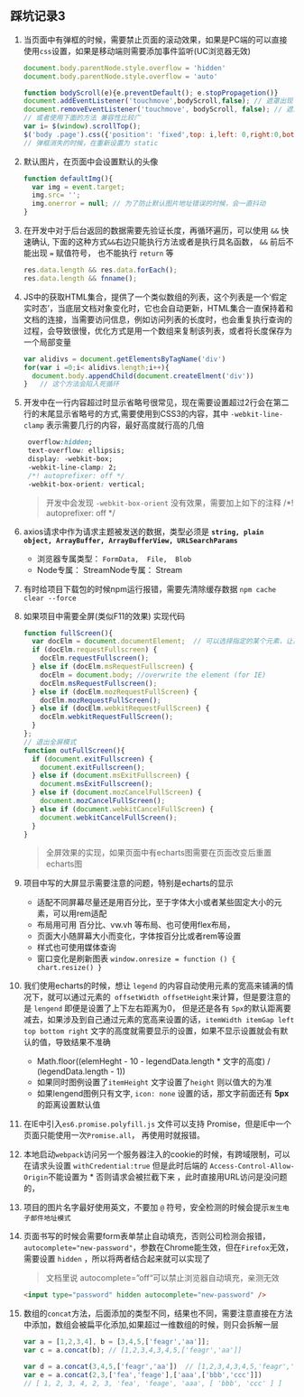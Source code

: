 ## 踩坑记录3

1. 当页面中有弹框的时候，需要禁止页面的滚动效果，如果是PC端的可以直接使用`css`设置，如果是移动端则需要添加事件监听(UC浏览器无效)

   ```js
   document.body.parentNode.style.overflow = 'hidden'
   document.body.parentNode.style.overflow = 'auto'
   
   function bodyScroll(e){e.preventDefault(); e.stopPropagetion()}
   document.addEventListener('touchmove',bodyScroll,false); // 遮罩出现
   document.removeEventListener('touchmove', bodyScroll, false); // 遮罩消失
   // 或者使用下面的方法 兼容性比较广
   var i= $(window).scrollTop();
   $('body .page').css({'position': 'fixed',top: i,left: 0,right:0,bottom: 0})
   // 弹框消失的时候，在重新设置为 static
   ```

2. 默认图片，在页面中会设置默认的头像

   ```js
   function defaultImg(){
     var img = event.target;
     img.src= ''; 
     img.onerror = null; // 为了防止默认图片地址错误的时候，会一直抖动
   } 
   ```

3. 在开发中对于后台返回的数据需要先验证长度，再循环遍历，可以使用 `&&` 快速确认,  下面的这种方式`&&`右边只能执行方法或者是执行具名函数， `&&`  前后不能出现 `=` 赋值符号， 也不能执行 `return` 等

   ```js
   res.data.length && res.data.forEach();
   res.data.length && fnname();
   ```

4. JS中的获取HTML集合，提供了一个类似数组的列表，这个列表是一个‘假定实时态’，当底层文档对象变化时，它也会自动更新，HTML集合一直保持着和文档的连接，当需要访问信息，例如访问列表的长度时，也会重复执行查询的过程，会导致很慢，优化方式是用一个数组来复制该列表，或者将长度保存为一个局部变量

   ```js
   var alidivs = document.getElementsByTagName('div')
   for(var i =0;i< alidivs.length;i++){
     document.body.appendChild(document.createElment('div'))
   }   // 这个方法会陷入死循环
   ```

5. 开发中在一行内容超过时显示省略号很常见，现在需要设置超过2行会在第二行的末尾显示省略号的方式,需要使用到CSS3的内容，其中 `-webkit-line-clamp` 表示需要几行的内容，最好高度就行高的几倍

   ```css
    overflow:hidden;
    text-overflow: ellipsis;
    display: -webkit-box;
    -webkit-line-clamp: 2;
    /*! autoprefixer: off */
    -webkit-box-orient: vertical;
   ```
   > 开发中会发现 `-webkit-box-orient` 没有效果，需要加上如下的注释  /*! autoprefixer: off */
   
6. axios请求中作为请求主题被发送的数据，类型必须是 **`string, plain object, ArrayBuffer, ArrayBufferView, URLSearchParams`**

   - 浏览器专属类型： `FormData,  File,  Blob`
   - Node专属： StreamNode专属： Stream

7. 有时给项目下载包的时候npm运行报错，需要先清除缓存数据 `npm cache clear --force`

8. 如果项目中需要全屏(类似F11的效果) 实现代码

   ```js
   function fullScreen(){
     var docElm = document.documentElement;  // 可以选择指定的某个元素，让某个元素全屏
     if (docElm.requestFullscreen) {
       docElm.requestFullscreen();
     } else if (docElm.msRequestFullscreen) {
       docElm = document.body; //overwrite the element (for IE)
       docElm.msRequestFullscreen();
     } else if (docElm.mozRequestFullScreen) {
       docElm.mozRequestFullScreen();
     } else if (docElm.webkitRequestFullScreen) {
       docElm.webkitRequestFullScreen();
     }
   };
   // 退出全屏模式
   function outFullScreen(){
     if (document.exitFullscreen) {
       document.exitFullscreen();
     } else if (document.msExitFullscreen) {
       document.msExitFullscreen();
     } else if (document.mozCancelFullScreen) {
       document.mozCancelFullScreen();
     } else if (document.webkitCancelFullScreen) {
       document.webkitCancelFullScreen();
     }
   }
   ```

   >  全屏效果的实现，如果页面中有echarts图需要在页面改变后重置echarts图

9. 项目中写的大屏显示需要注意的问题，特别是echarts的显示
    - 适配不同屏幕尽量还是用百分比，至于字体大小或者某些固定大小的元素，可以用rem适配
    - 布局用可用 百分比、vw.vh 等布局、也可使用flex布局，
    - 页面大小随屏幕大小而变化，字体按百分比或者rem等设置
    - 样式也可使用媒体查询
    - 窗口变化是刷新图表 `window.onresize = function () { chart.resize() }`

10. 我们使用echarts的时候，想让 `legend` 的内容自动使用元素的宽高来铺满的情况下，就可以通过元素的` offsetWidth offsetHeight`来计算，但是要注意的是 `lengend` 即便是设置了上下左右距离为0， 但是还是各有 `5px`的默认距离要减去，如果涉及到自己通过元素的宽高来设置的话，`itemWidth itemGap left top bottom right` 文字的高度就需要显示的设置，如果不显示设置就会有默认的值，导致结果不准确
    - Math.floor((elemHeght - 10 - legendData.length * 文字的高度) / (legendData.length - 1))
    - 如果同时图例设置了`itemHeight`  文字设置了`height` 则以值大的为准
    - 如果lengend图例只有文字, `icon: none` 设置的话，那文字前面还有 **5px** 的距离设置默认值 

11. 在IE中引入`es6.promise.polyfill.js` 文件可以支持 Promise，但是IE中一个页面只能使用一次`Promise.all`， 再使用时就报错。

12. 本地启动`webpack`访问另一个服务器注入的cookie的时候，有跨域限制，可以在请求头设置 `withCredential:true`   但是此时后端的 `Access-Control-Allow-Origin`不能设置为 *  否则请求会被拦截下来 ，此时直接用URL访问是没问题的，

13. 项目的图片名字最好使用英文，不要加 `@` 符号，安全检测的时候会提示`发生电子邮件地址模式`

14. 页面书写的时候会需要form表单禁止自动填充，否则公司检测会报错，`autocomplete="new-password"`，参数在Chrome能生效，但在`Firefox`无效，需要设置 `hidden` ，所以将两者结合起来就可以实现了

    > 文档里说 autocomplete=”off“可以禁止浏览器自动填充，亲测无效

    ```html
    <input type="password" hidden autocomplete="new-password" /> 
    ```

15.  数组的`concat`方法，后面添加的类型不同，结果也不同，需要注意直接在方法中添加，数组会被扁平化添加,如果超过一维数组的时候，则只会拆解一层

     ```js
     var a = [1,2,3,4], b = [3,4,5,['feagr','aa']];
     var c = a.concat(b); // [1,2,3,4,3,4,5,['feagr','aa']]
     
     var d = a.concat(3,4,5,['feagr','aa'])  // [1,2,3,4,3,4,5,'feagr','aa']
     var e = a.concat(2,3,['fea','feage'],['aaa',['bbb','ccc']])
     // [ 1, 2, 3, 4, 2, 3, 'fea', 'feage', 'aaa', [ 'bbb', 'ccc' ] ]
     ```

     

